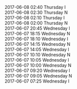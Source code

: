 2017-06-08 02:40 Thursday  I  
2017-06-08 02:30 Thursday  N  
2017-06-08 02:10 Thursday  I  
2017-06-08 02:00 Thursday  N  
2017-06-07 20:45 Wednesday  I  
2017-06-07 18:15 Wednesday  N  
2017-06-07 18:10 Wednesday  I  
2017-06-07 14:15 Wednesday  N  
2017-06-07 14:05 Wednesday  I  
2017-06-07 10:10 Wednesday  N  
2017-06-07 10:05 Wednesday  I  
2017-06-07 10:00 Wednesday  N  
2017-06-07 09:20 Wednesday  I  
2017-06-07 09:05 Wednesday  N  
2017-06-07 07:25 Wednesday  I  
